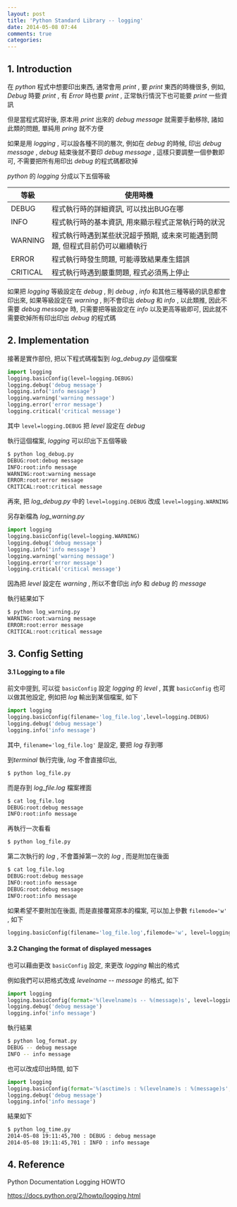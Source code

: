 ```yaml
---
layout: post
title: 'Python Standard Library -- logging'
date: 2014-05-08 07:44
comments: true
categories: 
---
```


## 1. Introduction


在 *python* 程式中想要印出東西, 通常會用 *print* , 要 *print* 東西的時機很多, 例如, *Debug* 時要 *print* , 有 *Error* 時也要 *print* , 正常執行情況下也可能要 *print* 一些資訊


但是當程式寫好後, 原本用 *print* 出來的 *debug message* 就需要手動移除, 諸如此類的問題, 單純用 *pring* 就不方便


如果是用 *logging* , 可以設各種不同的層次, 例如在 *debug* 的時候, 印出 *debug message* , *debug* 結束後就不要印 *debug message*  , 這樣只要調整一個參數即可, 不需要把所有用印出 *debug*  的程式碼都砍掉


*python* 的 *logging* 分成以下五個等級


|等級	| 使用時機 |
|-------|----------------|
|DEBUG	|程式執行時的詳細資訊, 可以找出BUG在哪|
|INFO	  |程式執行時的基本資訊, 用來顯示程式正常執行時的狀況|
|WARNING|程式執行時遇到某些狀況超乎預期, 或未來可能遇到問題, 但程式目前仍可以繼續執行|
|ERROR	|程式執行時發生問題, 可能導致結果產生錯誤|
|CRITICAL|程式執行時遇到嚴重問題, 程式必須馬上停止|

<!--more-->

如果把 *logging* 等級設定在 *debug* , 則 *debug* , *info* 和其他三種等級的訊息都會印出來, 如果等級設定在 *warning* , 則不會印出 *debug* 和 *info* , 以此類推, 因此不需要 *debug message* 時, 只需要把等級設定在 *info* 以及更高等級即可, 因此就不需要砍掉所有印出印出 *debug*  的程式碼


## 2. Implementation


接著是實作部份, 把以下程式碼複製到 *log_debug.py* 這個檔案



```python log_debug.py
import logging
logging.basicConfig(level=logging.DEBUG)
logging.debug('debug message')
logging.info('info message')
logging.warning('warning message')
logging.error('error message')
logging.critical('critical message')

```


其中 `level=logging.DEBUG` 把 *level* 設定在 *debug*

執行這個檔案, *logging* 可以印出下五個等級



```bash
$ python log_debug.py
DEBUG:root:debug message
INFO:root:info message
WARNING:root:warning message
ERROR:root:error message
CRITICAL:root:critical message

```


再來, 把 *log_debug.py* 中的 `level=logging.DEBUG` 改成 `level=logging.WARNING` 

另存新檔為 *log_warning.py* 



```python log_warning.py
import logging
logging.basicConfig(level=logging.WARNING)
logging.debug('debug message')
logging.info('info message')
logging.warning('warning message')
logging.error('error message')
logging.critical('critical message')

```


因為把 *level* 設定在 *warning* , 所以不會印出 *info* 和 *debug* 的 *message*

執行結果如下



```bash
$ python log_warning.py 
WARNING:root:warning message
ERROR:root:error message
CRITICAL:root:critical message

```


## 3. Config Setting



#### 3.1 Logging to a file

前文中提到, 可以從 `basicConfig` 設定 *logging* 的 *level* , 其實 `basicConfig` 也可以做其他設定, 例如把 *log* 輸出到某個檔案, 如下 



```python log_file.py
import logging
logging.basicConfig(filename='log_file.log',level=logging.DEBUG)
logging.debug('debug message')
logging.info('info message')

```


其中, `filename='log_file.log'` 是設定, 要把 *log* 存到哪

到*terminal* 執行完後, *log* 不會直接印出, 



```bash
$ python log_file.py

```


而是存到 *log_file.log* 檔案裡面



```bash
$ cat log_file.log
DEBUG:root:debug message
INFO:root:info message

```


再執行一次看看



```bash
$ python log_file.py

```


第二次執行的 *log* , 不會蓋掉第一次的 *log* , 而是附加在後面



```bash
$ cat log_file.log
DEBUG:root:debug message
INFO:root:info message
DEBUG:root:debug message
INFO:root:info message

```


如果希望不要附加在後面, 而是直接覆寫原本的檔案, 可以加上參數 `filemode='w'` , 如下



```python log_file.py
logging.basicConfig(filename='log_file.log',filemode='w', level=logging.DEBUG)

```


#### 3.2 Changing the format of displayed messages


也可以藉由更改 `basicConfig` 設定, 來更改 *logging* 輸出的格式


例如我們可以把格式改成 *levelname -- message* 的格式, 如下



```python log_format.py
import logging 
logging.basicConfig(format='%(levelname)s -- %(message)s', level=logging.DEBUG)
logging.debug('debug message')
logging.info('info message')

```


執行結果



```bash
$ python log_format.py 
DEBUG -- debug message
INFO -- info message

```


也可以改成印出時間, 如下



``` python log_time.py
import logging
logging.basicConfig(format='%(asctime)s : %(levelname)s : %(message)s', level=logging.DEBUG)
logging.debug('debug message')
logging.info('info message')

```


結果如下



```bash
$ python log_time.py 
2014-05-08 19:11:45,700 : DEBUG : debug message
2014-05-08 19:11:45,701 : INFO : info message

```



## 4. Reference


Python Documentation Logging HOWTO

https://docs.python.org/2/howto/logging.html
